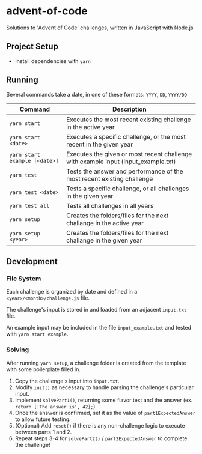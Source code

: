 # advent-of-code

Solutions to 'Advent of Code' challenges, written in JavaScript with Node.js

## Project Setup

- Install dependencies with `yarn`

## Running

Several commands take a date, in one of these formats: `YYYY`, `DD`, `YYYY/DD`

| Command                       | Description
| ----------------------------- | ------------
| `yarn start`                  | Executes the most recent existing challenge in the active year
| `yarn start <date>`           | Executes a specific challenge, or the most recent in the given year
| `yarn start example [<date>]` | Executes the given or most recent challenge with example input (input_example.txt)
| `yarn test`                   | Tests the answer and performance of the most recent existing challenge
| `yarn test <date>`            | Tests a specific challenge, or all challenges in the given year
| `yarn test all`               | Tests all challenges in all years
| `yarn setup`                  | Creates the folders/files for the next challange in the active year
| `yarn setup <year>`           | Creates the folders/files for the next challange in the given year

## Development

### File System

Each challenge is organized by date and defined in a `<year>/<month>/challenge.js` file.

The challenge's input is stored in and loaded from an adjacent `input.txt` file.

An example input may be included in the file `input_example.txt` and tested with `yarn start example`.

### Solving

After running `yarn setup`, a challenge folder is created from the template with some boilerplate filled in.

1. Copy the challenge's input into `input.txt`.
2. Modify `init()` as necessary to handle parsing the challenge's particular input.
3. Implement `solvePart1()`, returning some flavor text and the answer (ex. `return ['The answer is', 42];`).
4. Once the answer is confirmed, set it as the value of `part1ExpectedAnswer` to allow future testing.
5. (Optional) Add `reset()` if there is any non-challenge logic to execute between parts 1 and 2.
6. Repeat steps 3-4 for `solvePart2()` / `part2ExpectedAnswer` to complete the challenge!

